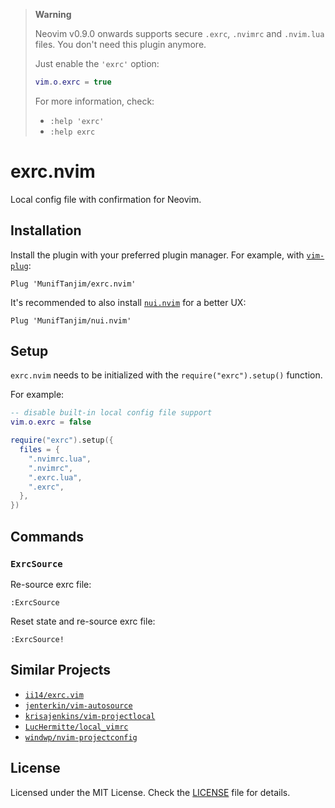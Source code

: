 > **Warning**
>
> Neovim v0.9.0 onwards supports secure `.exrc`, `.nvimrc` and `.nvim.lua` files. You don't need this plugin anymore.
>
> Just enable the `'exrc'` option:
>
> ```lua
> vim.o.exrc = true
> ```
>
> For more information, check:
> - `:help 'exrc'`
> - `:help exrc`

# exrc.nvim

Local config file with confirmation for Neovim.

## Installation

Install the plugin with your preferred plugin manager. For example, with [`vim-plug`](https://github.com/junegunn/vim-plug):

```vim
Plug 'MunifTanjim/exrc.nvim'
```

It's recommended to also install [`nui.nvim`](https://github.com/MunifTanjim/nui.nvim) for a better UX:

```vim
Plug 'MunifTanjim/nui.nvim'
```

## Setup

`exrc.nvim` needs to be initialized with the `require("exrc").setup()` function.

For example:

```lua
-- disable built-in local config file support
vim.o.exrc = false

require("exrc").setup({
  files = {
    ".nvimrc.lua",
    ".nvimrc",
    ".exrc.lua",
    ".exrc",
  },
})
```

## Commands

### `ExrcSource`

Re-source exrc file:

```vim
:ExrcSource
```

Reset state and re-source exrc file:

```vim
:ExrcSource!
```

## Similar Projects

- [`ii14/exrc.vim`](https://github.com/ii14/exrc.vim)
- [`jenterkin/vim-autosource`](https://github.com/jenterkin/vim-autosource)
- [`krisajenkins/vim-projectlocal`](https://github.com/krisajenkins/vim-projectlocal)
- [`LucHermitte/local_vimrc`](https://github.com/LucHermitte/local_vimrc)
- [`windwp/nvim-projectconfig`](https://github.com/windwp/nvim-projectconfig)

## License

Licensed under the MIT License. Check the [LICENSE](./LICENSE) file for details.
